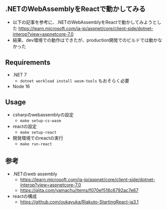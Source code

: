 ## .NETのWebAssemblyをReactで動かしてみる

* 以下の記事を参考に、.NETのWebAssemblyをReactで動かしてみようとした
  https://learn.microsoft.com/ja-jp/aspnet/core/client-side/dotnet-interop?view=aspnetcore-7.0
* 結果、dev環境での動作はできたが、production開発でのビルドでは動かなかった

## Requirements

* .NET 7
  * `dotnet workload install wasm-tools` もおそらく必要
* Node 16

## Usage

* csharpのwebassemblyの設定  
  * `make setup-cs-wasm`
* reactの設定
  * `make setup-react`
* 開発環境でのreactの実行
  * `make run-react`

## 参考

* .NETのweb assembly
  * https://learn.microsoft.com/ja-jp/aspnet/core/client-side/dotnet-interop?view=aspnetcore-7.0
  * https://qiita.com/yamachu/items/f070ef516c6792ac7e67
* reactの構成
  * https://github.com/oukayuka/Riakuto-StartingReact-ja3.1